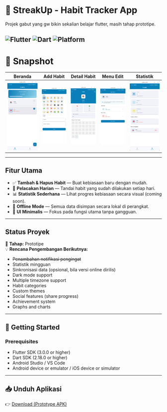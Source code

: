 # 📱 StreakUp - Habit Tracker App

Projek gabut yang gw bikin sekalian belajar flutter, masih tahap prototipe.

![Flutter](https://img.shields.io/badge/Flutter-3.35.6-02569B?logo=flutter)
![Dart](https://img.shields.io/badge/Dart-3.9.2-0175C2?logo=dart)
![Platform](https://img.shields.io/badge/Platform-Android%20%7C%20iOS-lightgrey)
---

# 📸 Snapshot

| Beranda | Add Habit | Detail Habit | Menu Edit | Statistik |
|:--------:|:----------:|:-----------:|:--------------:|:-----------:|
| ![Beranda](/img/base/dashboard.png) | ![Add Habit](Screenshot_scrcpy_20251025131935.png) | ![Edit Waktu](Screenshot_scrcpy_20251025132047.png) | ![Detail Habit](Screenshot_scrcpy_20251025132117.png) | ![Statistik](Screenshot_scrcpy_20251025132342.png) |


---

## Fitur Utama

- ✅ **Tambah & Hapus Habit** — Buat kebiasaan baru dengan mudah.  
- 📅 **Pelacakan Harian** — Tandai habit yang sudah dilakukan setiap hari.  
- 📊 **Statistik Sederhana** — Lihat progres kebiasaan secara visual (coming soon).  
- 📴 **Offline Mode** — Semua data disimpan secara lokal di perangkat.  
- 🧩 **UI Minimalis** — Fokus pada fungsi utama tanpa gangguan.
  
---

## Status Proyek

🔧 **Tahap:** Prototipe  
💡 **Rencana Pengembangan Berikutnya:**
- ~~Penambahan notifikasi pengingat~~
- Statistik mingguan  
- Sinkronisasi data (opsional, bila versi online dirilis)
- Dark mode support
- Multiple timezone support
- Habit categories
- Custom themes
- Social features (share progress)
- Achievement system
- Graphs and charts

---

## 🚀 Getting Started
### Prerequisites

- Flutter SDK (3.0.0 or higher)
- Dart SDK (2.18.0 or higher)
- Android Studio / VS Code
- Android device or emulator / iOS device or simulator

---

## 📥 Unduh Aplikasi

👉 [Download (Prototype APK)](https://github.com/17frn/StreakUp-Mobile/releases/latest)
